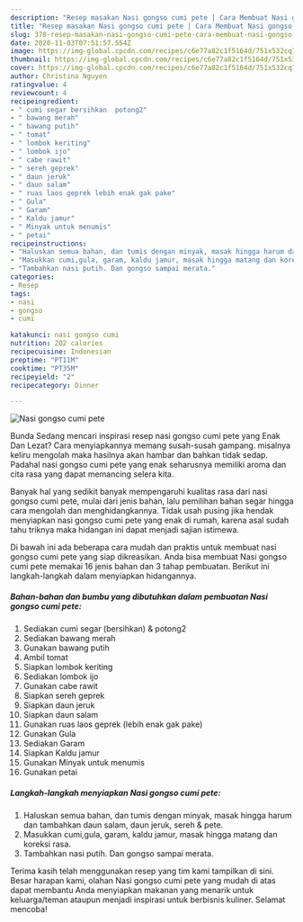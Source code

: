 ```yaml
---
description: "Resep masakan Nasi gongso cumi pete | Cara Membuat Nasi gongso cumi pete Yang Sedap"
title: "Resep masakan Nasi gongso cumi pete | Cara Membuat Nasi gongso cumi pete Yang Sedap"
slug: 378-resep-masakan-nasi-gongso-cumi-pete-cara-membuat-nasi-gongso-cumi-pete-yang-sedap
date: 2020-11-03T07:51:57.554Z
image: https://img-global.cpcdn.com/recipes/c6e77a82c1f5164d/751x532cq70/nasi-gongso-cumi-pete-foto-resep-utama.jpg
thumbnail: https://img-global.cpcdn.com/recipes/c6e77a82c1f5164d/751x532cq70/nasi-gongso-cumi-pete-foto-resep-utama.jpg
cover: https://img-global.cpcdn.com/recipes/c6e77a82c1f5164d/751x532cq70/nasi-gongso-cumi-pete-foto-resep-utama.jpg
author: Christina Nguyen
ratingvalue: 4
reviewcount: 4
recipeingredient:
- " cumi segar bersihkan  potong2"
- " bawang merah"
- " bawang putih"
- " tomat"
- " lombok keriting"
- " lombok ijo"
- " cabe rawit"
- " sereh geprek"
- " daun jeruk"
- " daun salam"
- " ruas laos geprek lebih enak gak pake"
- " Gula"
- " Garam"
- " Kaldu jamur"
- " Minyak untuk menumis"
- " petai"
recipeinstructions:
- "Haluskan semua bahan, dan tumis dengan minyak, masak hingga harum dan tambahkan daun salam, daun jeruk, sereh &amp; pete."
- "Masukkan cumi,gula, garam, kaldu jamur, masak hingga matang dan koreksi rasa."
- "Tambahkan nasi putih. Dan gongso sampai merata."
categories:
- Resep
tags:
- nasi
- gongso
- cumi

katakunci: nasi gongso cumi 
nutrition: 202 calories
recipecuisine: Indonesian
preptime: "PT11M"
cooktime: "PT35M"
recipeyield: "2"
recipecategory: Dinner

---
```



![Nasi gongso cumi pete](https://img-global.cpcdn.com/recipes/c6e77a82c1f5164d/751x532cq70/nasi-gongso-cumi-pete-foto-resep-utama.jpg)

Bunda Sedang mencari inspirasi resep nasi gongso cumi pete yang Enak Dan Lezat? Cara menyiapkannya memang susah-susah gampang. misalnya keliru mengolah maka hasilnya akan hambar dan bahkan tidak sedap. Padahal nasi gongso cumi pete yang enak seharusnya memiliki aroma dan cita rasa yang dapat memancing selera kita.



Banyak hal yang sedikit banyak mempengaruhi kualitas rasa dari nasi gongso cumi pete, mulai dari jenis bahan, lalu pemilihan bahan segar hingga cara mengolah dan menghidangkannya. Tidak usah pusing jika hendak menyiapkan nasi gongso cumi pete yang enak di rumah, karena asal sudah tahu triknya maka hidangan ini dapat menjadi sajian istimewa.


Di bawah ini ada beberapa cara mudah dan praktis untuk membuat nasi gongso cumi pete yang siap dikreasikan. Anda bisa membuat Nasi gongso cumi pete memakai 16 jenis bahan dan 3 tahap pembuatan. Berikut ini langkah-langkah dalam menyiapkan hidangannya.

<!--inarticleads1-->

##### Bahan-bahan dan bumbu yang dibutuhkan dalam pembuatan Nasi gongso cumi pete:

1. Sediakan  cumi segar (bersihkan) &amp; potong2
1. Sediakan  bawang merah
1. Gunakan  bawang putih
1. Ambil  tomat
1. Siapkan  lombok keriting
1. Sediakan  lombok ijo
1. Gunakan  cabe rawit
1. Siapkan  sereh geprek
1. Siapkan  daun jeruk
1. Siapkan  daun salam
1. Gunakan  ruas laos geprek (lebih enak gak pake)
1. Gunakan  Gula
1. Sediakan  Garam
1. Siapkan  Kaldu jamur
1. Gunakan  Minyak untuk menumis
1. Gunakan  petai




<!--inarticleads2-->

##### Langkah-langkah menyiapkan Nasi gongso cumi pete:

1. Haluskan semua bahan, dan tumis dengan minyak, masak hingga harum dan tambahkan daun salam, daun jeruk, sereh &amp; pete.
1. Masukkan cumi,gula, garam, kaldu jamur, masak hingga matang dan koreksi rasa.
1. Tambahkan nasi putih. Dan gongso sampai merata.




Terima kasih telah menggunakan resep yang tim kami tampilkan di sini. Besar harapan kami, olahan Nasi gongso cumi pete yang mudah di atas dapat membantu Anda menyiapkan makanan yang menarik untuk keluarga/teman ataupun menjadi inspirasi untuk berbisnis kuliner. Selamat mencoba!
